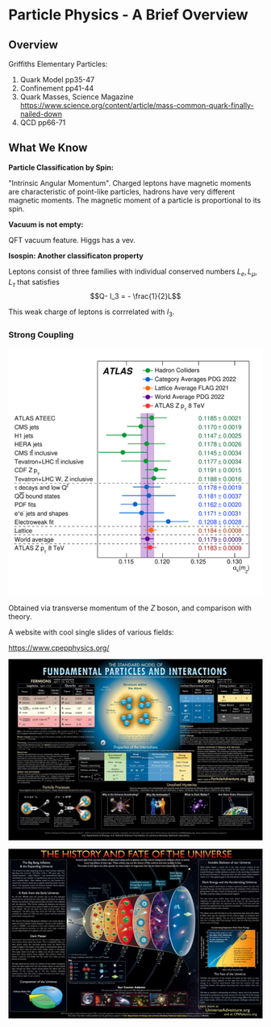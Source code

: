 # Particle Physics - A Brief Overview

## Overview

Griffiths Elementary Particles:
1. Quark Model pp35-47
1. Confinement pp41-44
1. Quark Masses, Science Magazine https://www.science.org/content/article/mass-common-quark-finally-nailed-down
1. QCD pp66-71

## What We Know

**Particle Classification by Spin:**

"Intrinsic Angular Momentum". Charged leptons have magnetic moments are characteristic of point-like particles, hadrons have very different magnetic moments. The magnetic moment of a particle is proportional to its spin. 

**Vacuum is not empty:**

QFT vacuum feature. Higgs has a vev.

**Isospin: Another classificaton property**

Leptons consist of three families with individual conserved numbers $L_e, L_\mu, L_\tau$ that satisfies 
$$Q- I_3 = - \frac{1}{2}L$$

This weak charge of leptons is corrrelated with $I_3$. 

### Strong Coupling

![atlas](ATLAS-AlphaS-Figure2.png)

Obtained via transverse momentum of the $Z$ boson, and comparison with theory.

A website with cool single slides of various fields:

https://www.cpepphysics.org/

![pp](particle_chart_May.5.2022-29.5-21-print1-2048x1458.jpg)

![cosmo](universe_chart-2015-30x20-1-2048x1366.jpg)

